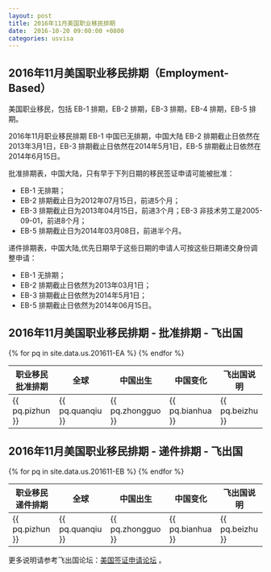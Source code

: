 ```yaml
---
layout: post
title: 2016年11月美国职业移民排期
date:  2016-10-20 09:00:00 +0800
categories: usvisa
---
```


## 2016年11月美国职业移民排期（Employment-Based）

美国职业移民，包括 EB-1 排期，EB-2 排期，EB-3 排期，EB-4 排期，EB-5 排期。

2016年11月职业移民排期 EB-1 中国已无排期，中国大陆 EB-2 排期截止日依然在2013年3月1日，EB-3 排期截止日依然在2014年5月1日，EB-5 排期截止日依然在2014年6月15日。

批准排期表，中国大陆，只有早于下列日期的移民签证申请可能被批准：

- EB-1 无排期；
- EB-2 排期截止日为2012年07月15日，前进5个月；
- EB-3 排期截止日为2013年04月15日，前进3个月；EB-3 非技术劳工是2005-09-01，前进8个月；
- EB-5 排期截止日为2014年03月08日，前进半个月。

递件排期表，中国大陆,优先日期早于这些日期的申请人可按这些日期递交身份调整申请：

- EB-1 无排期；
- EB-2 排期截止日依然为2013年03月1日；
- EB-3 排期截止日依然为2014年5月1日；
- EB-5 排期截止日依然为2014年06月15日。

## 2016年11月美国职业移民排期 - 批准排期 - 飞出国

<table>
  <thead>
    <tr>
      <th>职业移民批准排期</th>
      <th>全球</th>
      <th>中国出生</th>
      <th>中国变化</th>
      <th>飞出国说明</th>
    </tr>
  </thead>
  <tbody>
{% for pq in site.data.us.201611-EA %}
    <tr>
      <td>{{ pq.pizhun }}</td>
      <td>{{ pq.quanqiu }}</td>
      <td>{{ pq.zhongguo }}</td>
      <td>{{ pq.bianhua }}</td>
      <td>{{ pq.beizhu }}</td>
    </tr>
{% endfor %}
  </tbody>
</table>

## 2016年11月美国职业移民排期 - 递件排期 - 飞出国

<table>
  <thead>
    <tr>
      <th>职业移民递件排期</th>
      <th>全球</th>
      <th>中国出生</th>
      <th>中国变化</th>
      <th>飞出国说明</th>
    </tr>
  </thead>
  <tbody>
{% for pq in site.data.us.201611-EB %}
    <tr>
      <td>{{ pq.pizhun }}</td>
      <td>{{ pq.quanqiu }}</td>
      <td>{{ pq.zhongguo }}</td>
      <td>{{ pq.bianhua }}</td>
      <td>{{ pq.beizhu }}</td>
    </tr>
{% endfor %}
  </tbody>
</table>

更多说明请参考飞出国论坛：<a href="http://bbs.fcgvisa.com/c/usavisa" target="blank">美国签证申请论坛</a> 。
